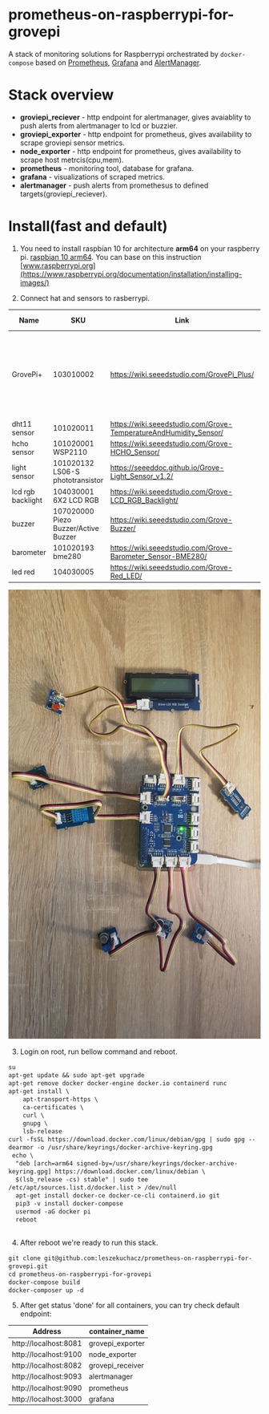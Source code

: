 prometheus-on-raspberrypi-for-grovepi
=======================================
A stack of monitoring solutions for Raspberrypi orchestrated by `docker-compose` based on [Prometheus](https://github.com/prometheus/prometheus), [Grafana](https://github.com/grafana/grafana) and [AlertManager](https://github.com/prometheus/alertmanager).

# Stack overview
+ **groviepi_reciever** - http endpoint for alertmanager, gives avaiablity to push alerts from alertmanager to lcd or buzzier. 
+ **groviepi_exporter** - http endpoint for prometheus, gives availability to scrape groviepi sensor metrics. 
+ **node_exporter**     - http endpoint for prometheus, gives availability to scrape host metrcis(cpu,mem).
+ **prometheus**        - monitoring tool, database for grafana. 
+ **grafana**           - visualizations of scraped metrics. 
+ **alertmanager**      - push alerts from promethesus to defined targets(groviepi_reciever).


# Install(fast and default)
1. You  need to install raspbian 10 for architecture **arm64** on  your raspberry pi. [raspbian 10 arm64](https://downloads.raspberrypi.org/raspios_arm64/images/). You can base on this instruction [www.raspberrypi.org](https://www.raspberrypi.org/documentation/installation/installing-images/)

2. Connect hat and sensors to rasberrypi.


| Name           | SKU       |Link                                                          | Cost| Port to Connect |
|----------------|-----------|--------------------------------------------------------------|-----|-----------------|
| GrovePi+  | 103010002 | https://wiki.seeedstudio.com/GrovePi_Plus/ | $35 | add-on board with 15 Grove 4-pin interfaces that brings Grove sensors |
| dht11 sensor| 101020011 |https://wiki.seeedstudio.com/Grove-TemperatureAndHumidity_Sensor/ | $6.50 | D7 |
| hcho sensor | 101020001 WSP2110 | https://wiki.seeedstudio.com/Grove-HCHO_Sensor/ | $16.50 | A0 |
| light sensor | 101020132  LS06-S  phototransistor| https://seeeddoc.github.io/Grove-Light_Sensor_v1.2/ | $3.20 | D2|
| lcd rgb backlight| 104030001 6X2 LCD RGB| https://wiki.seeedstudio.com/Grove-LCD_RGB_Backlight/| $13.10 | i2c-1 |
| buzzer | 107020000 Piezo Buzzer/Active Buzzer | https://wiki.seeedstudio.com/Grove-Buzzer/ | $2.10 | D8 |
| barometer | 101020193 bme280 | https://wiki.seeedstudio.com/Grove-Barometer_Sensor-BME280/ | $18.70 |i2c-3 |
| led red | 104030005 | https://wiki.seeedstudio.com/Grove-Red_LED/ | $2.10 | D5 |

![Host](https://raw.githubusercontent.com/leszekuchacz/prometheus-on-raspberrypi-for-grovepi/develop/docs/connections.jpg)

3. Login on root, run bellow command and reboot.
```
su
apt-get update && sudo apt-get upgrade
apt-get remove docker docker-engine docker.io containerd runc
apt-get install \
    apt-transport-https \
    ca-certificates \
    curl \
    gnupg \
    lsb-release
curl -fsSL https://download.docker.com/linux/debian/gpg | sudo gpg --dearmor -o /usr/share/keyrings/docker-archive-keyring.gpg
 echo \
  "deb [arch=arm64 signed-by=/usr/share/keyrings/docker-archive-keyring.gpg] https://download.docker.com/linux/debian \
  $(lsb_release -cs) stable" | sudo tee /etc/apt/sources.list.d/docker.list > /dev/null
  apt-get install docker-ce docker-ce-cli containerd.io git
  pip3 -v install docker-compose
  usermod -aG docker pi
  reboot
  
```
4. After reboot we're ready to run this stack.
```
git clone git@github.com:leszekuchacz/prometheus-on-raspberrypi-for-grovepi.git
cd prometheus-on-raspberrypi-for-grovepi
docker-compose build
docker-composer up -d
```
5. After get status 'done' for all containers, you can try check default endpoint:


|  Address              | container_name  |
|-----------------------|---------------  |
| http://localhost:8081 | grovepi_exporter|
| http://localhost:9100 | node_exporter   |
| http://localhost:8082 | grovepi_receiver|
| http://localhost:9093 | alertmanager    |
| http://localhost:9090 | prometheus      |
| http://localhost:3000 | grafana         |

